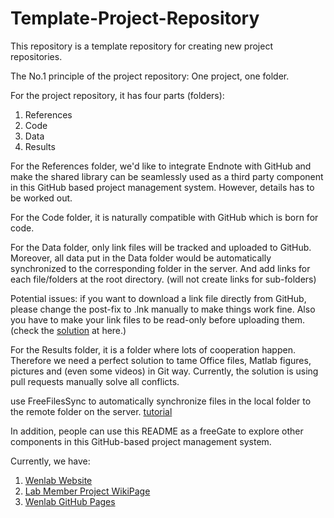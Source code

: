 # Template-Project-Repository
This repository is a template repository for creating new project repositories.

The No.1 principle of the project repository: One project, one folder.

For the project repository, it has four parts (folders):
1. References
2. Code
3. Data
4. Results

For the References folder, we'd like to integrate Endnote with GitHub and make the shared library can be seamlessly used as a third party component in this GitHub based project management system. However, details has to be worked out.

For the Code folder, it is naturally compatible with GitHub which is born for code.

For the Data folder, only link files will be tracked and uploaded to GitHub. Moreover, all data put in the Data folder would be automatically synchronized to the corresponding folder in the server. And add links for each file/folders at the root directory. (will not create links for sub-folders)

Potential issues: if you want to download a link file directly from GitHub, please change the post-fix to .lnk manually to make things work fine. Also you have to make your link files to be read-only before uploading them. (check the [solution](https://github.com/owncloud/client/issues/4300) at here.)

For the Results folder, it is a folder where lots of cooperation happen. Therefore we need a perfect solution to tame Office files, Matlab figures, pictures and (even some videos) in Git way. Currently, the solution is using pull requests manually solve all conflicts.

use FreeFilesSync to automatically synchronize files in the local folder to the remote folder on the server.
[tutorial](https://freefilesync.org/manual.php?topic=schedule-batch-jobs)


In addition, people can use this README as a freeGate to explore other components in this GitHub-based project management system.

Currently, we have:
1. [Wenlab Website][1]
2. [Lab Member Project WikiPage][2]
3. [Wenlab GitHub Pages][3]



[1]: http://www.wenlab.org/
[2]: http://222.195.69.24/wiki/Quan_projects
[3]: https://wenlab.github.io./
